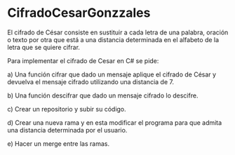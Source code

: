 # CifradoCesarGonzzales
El cifrado de César consiste en sustituir a cada letra de una palabra, oración o texto por otra que está a una distancia determinada en el alfabeto de la letra que se quiere cifrar.

Para implementar el cifrado de Cesar en C# se pide:

  a) Una función cifrar que dado un mensaje aplique el cifrado de César y devuelva el
mensaje cifrado utilizando una distancia de 7.

  b) Una función descifrar que dado un mensaje cifrado lo descifre.
  
  c) Crear un repositorio y subir su código.
  
  d) Crear una nueva rama y en esta modificar el programa para que admita una
distancia determinada por el usuario.

  e) Hacer un merge entre las ramas.
